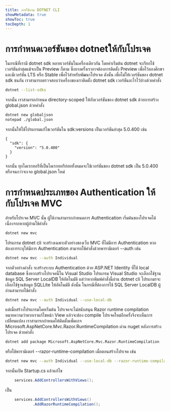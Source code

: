 ```yaml
---
title: การใช้งาน DOTNET CLI
showMetadata: true
showToc: true
tocDepth: 1
---
```


# การกำหนดเวอร์ชันของ dotnetให้กับโปรเจค

ในกรณีที่เรามี dotnet sdk หลายเวอร์ชันในเครื่องเดียวกัน โดยค่าเริ่มต้น dotnet จะเรียกใช้เวอร์ชันล่าสุดแม้จะเป็น Preview ก็ตาม ซึ่งบางครั้งเราอาจต้องการติดตั้ง Preview เพื่อไว้ลองศึกษา และมีเวอร์ชัน LTS หรือ Stable เพื่อไว้สำหรับพัฒนาโปรเจค ดังนั้น เพื่อไม่ให้เวอร์ชันของ dotnet sdk ชนกัน เราสามารถตรวจสอบว่าเครื่องของเราติดตั้ง dotnet sdk เวอร์ชันอะไรไว้บ้างด้วยคำสั่ง

```sh
dotnet --list-sdks
```

จากนั้น เราสามารถกำหนด directory-scoped ให้กับเวอร์ชันของ dotnet sdk ด้วยการสร้าง global.json ด้วยคำสั่ง

```sh
dotnet new globaljson
notepad ./global.json
```

จากนั้นให้ใช้โปรแกรมแก้ไขเวอร์ชันใน sdk:versions เป็นเวอร์ชันล่าสุด 5.0.400 เช่น

```
{
  "sdk": {
    "version": "5.0.400"
  }
}
```

จากนั้น ทุกไดเรกทอรีที่เป็นไดเรกทอรีย่อยทั้งหมดจะใช้เวอร์ชันของ dotnet sdk เป็น 5.0.400 หรือจนกว่าจะเจอ global.json ใหม่


# การกำหนดประเภทของ Authentication ให้กับโปรเจค MVC

สำหรับโปรเจค MVC นั้น ผู้ใช้งานสามารถกำหนดการ Authentication เริ่มต้นของโปรเจคได้ เนื่องจากหากผู้อ่านใช้คำสั่ง 

```sh
dotnet new mvc
```

โปรแกรม dotnet cli จะสร้างเฉพาะตัวอย่างของเว็บ MVC ที่ไม่มีการ Authentication หากต้องการระบุให้มีการ Authentication สามารถใช้คำสั่งด้วยพารามิเตอร์ --auth เช่น

```sh
dotnet new mvc --auth Individual
```

จากตัวอย่างคำสั่ง จะสร้างระบบ Authentication ด้วย ASP.NET Identity ที่ใช้ local database ซึ่งหากสร้างโปรเจคนี้ใน Visual Studio โปรแกรม Visual Studio จะเลือกใช้ฐานข้อมูล SQL Server LocalDB ให้อัตโนมัติ แต่ว่าหากพิมพ์คำสั่งนี้ผ่าน dotnet cli โปรแกมรจะเลือกใช้ฐานข้อมูล SQLLite ให้อัตโนมัติ ดังนั้น ในกรณีที่ต้องการใช้ SQL Server LocalDB ผู้อ่านสามารถใช้คำสั่ง

```sh
dotnet new mvc --auth Individual --use-local-db
```

แต่เมื่อสร้างโปรแกรมโดยเริ่มต้น โปรเจคจะไม่สนับสนุน Razor runtime compilation หมายความว่าหากเราแก้ไขหน้า View แล้วจะต้อง compile โปรเจคใหม่อีกครั้งจึงจะเห็นการเปลี่ยนแปลง เราสามารถกำหนดให้ติดตั้งแพ็คเกจ  Microsoft.AspNetCore.Mvc.Razor.RuntimeCompilation  ผ่าน nuget หลังการสร้างโปรเจค ด้วยคำสั่ง

```sh
dotnet add package Microsoft.AspNetCore.Mvc.Razor.RuntimeCompilation
```

หรือใช้พารามิเตอร์ --razor-runtime-compilation เมื่อตอนสร้างโปรเจค เช่น

```sh
dotnet new mvc --auth Individual --use-local-db --razor-runtime-compilation
```

จากนั้นเปิด Startup.cs
แล้วแก้ไข

```csharp
    services.AddControllersWithViews();
```
เป็น
```csharp
    services.AddControllersWithViews()
            .AddRazorRuntimeCompilation();
```
